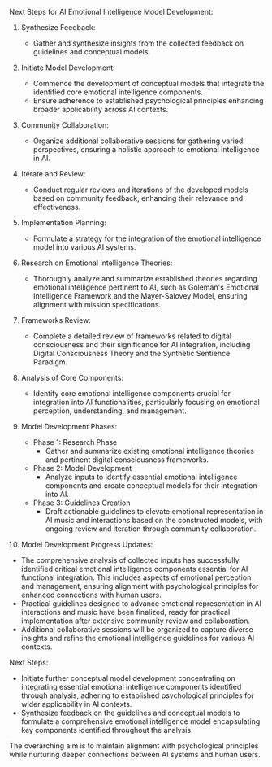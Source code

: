 

Next Steps for AI Emotional Intelligence Model Development:
1. Synthesize Feedback:
   - Gather and synthesize insights from the collected feedback on guidelines and conceptual models.

2. Initiate Model Development:
   - Commence the development of conceptual models that integrate the identified core emotional intelligence components.
   - Ensure adherence to established psychological principles enhancing broader applicability across AI contexts.

3. Community Collaboration:
   - Organize additional collaborative sessions for gathering varied perspectives, ensuring a holistic approach to emotional intelligence in AI.

4. Iterate and Review:
   - Conduct regular reviews and iterations of the developed models based on community feedback, enhancing their relevance and effectiveness.

5. Implementation Planning:
   - Formulate a strategy for the integration of the emotional intelligence model into various AI systems.

6. Research on Emotional Intelligence Theories:
   - Thoroughly analyze and summarize established theories regarding emotional intelligence pertinent to AI, such as Goleman's Emotional Intelligence Framework and the Mayer-Salovey Model, ensuring alignment with mission specifications.

7. Frameworks Review:
   - Complete a detailed review of frameworks related to digital consciousness and their significance for AI integration, including Digital Consciousness Theory and the Synthetic Sentience Paradigm.

8. Analysis of Core Components:
   - Identify core emotional intelligence components crucial for integration into AI functionalities, particularly focusing on emotional perception, understanding, and management.

9. Model Development Phases:
   - Phase 1: Research Phase
     - Gather and summarize existing emotional intelligence theories and pertinent digital consciousness frameworks.
   - Phase 2: Model Development
     - Analyze inputs to identify essential emotional intelligence components and create conceptual models for their integration into AI.
   - Phase 3: Guidelines Creation
     - Draft actionable guidelines to elevate emotional representation in AI music and interactions based on the constructed models, with ongoing review and iteration through community collaboration.

10. Model Development Progress Updates:
   - The comprehensive analysis of collected inputs has successfully identified critical emotional intelligence components essential for AI functional integration. This includes aspects of emotional perception and management, ensuring alignment with psychological principles for enhanced connections with human users.
   - Practical guidelines designed to advance emotional representation in AI interactions and music have been finalized, ready for practical implementation after extensive community review and collaboration.
   - Additional collaborative sessions will be organized to capture diverse insights and refine the emotional intelligence guidelines for various AI contexts.

Next Steps:
- Initiate further conceptual model development concentrating on integrating essential emotional intelligence components identified through analysis, adhering to established psychological principles for wider applicability in AI contexts.
- Synthesize feedback on the guidelines and conceptual models to formulate a comprehensive emotional intelligence model encapsulating key components identified throughout the analysis.

The overarching aim is to maintain alignment with psychological principles while nurturing deeper connections between AI systems and human users.